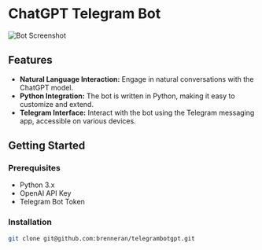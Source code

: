 # ChatGPT Telegram Bot

![Bot Screenshot](https://editor.analyticsvidhya.com/uploads/349973.jpg)

## Features

- **Natural Language Interaction:** Engage in natural conversations with the ChatGPT model.
- **Python Integration:** The bot is written in Python, making it easy to customize and extend.
- **Telegram Interface:** Interact with the bot using the Telegram messaging app, accessible on various devices.

## Getting Started

### Prerequisites

- Python 3.x
- OpenAI API Key
- Telegram Bot Token

### Installation

```bash
git clone git@github.com:brenneran/telegrambotgpt.git

